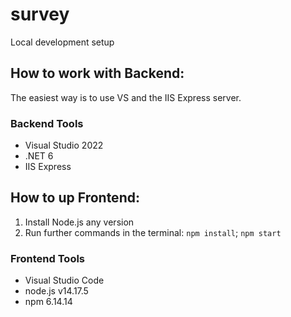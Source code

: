   # survey
Local development setup
## How to work with Backend:
The easiest way is to use VS and the IIS Express server.
### Backend Tools
* Visual Studio 2022
* .NET 6
* IIS Express
 
##  How to up Frontend:
  1. Install Node.js any version
  2. Run further commands in the terminal:
`npm install`;
`npm start`
### Frontend Tools
* Visual Studio Code
* node.js v14.17.5
* npm 6.14.14
